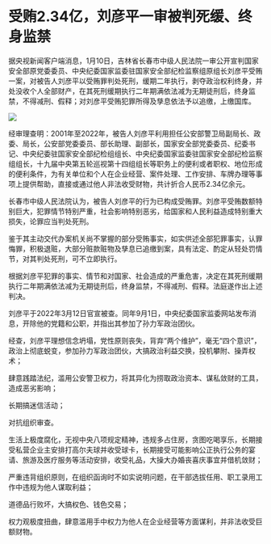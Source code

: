# 受贿2.34亿，刘彦平一审被判死缓、终身监禁

据央视新闻客户端消息，1月10日，吉林省长春市中级人民法院一审公开宣判国家安全部原党委委员、中央纪委国家监委驻国家安全部纪检监察组原组长刘彦平受贿一案，对被告人刘彦平以受贿罪判处死刑，缓期二年执行，剥夺政治权利终身，并处没收个人全部财产，在其死刑缓期执行二年期满依法减为无期徒刑后，终身监禁，不得减刑、假释；对刘彦平受贿犯罪所得及孳息依法予以追缴，上缴国库。

![](https://inews.gtimg.com/newsapp_bt/0/15603756309/1000)

经审理查明：2001年至2022年，被告人刘彦平利用担任公安部警卫局副局长、政委、局长，公安部党委委员、部长助理、副部长，国家安全部党委委员、纪委书记、中央纪委驻国家安全部纪检组组长、中央纪委国家监委驻国家安全部纪检监察组组长，十九届中央第五轮巡视第十四组组长等职务上的便利或者职权、地位形成的便利条件，为有关单位和个人在企业经营、案件处理、工作安排、车牌办理等事项上提供帮助，直接或通过他人非法收受财物，共计折合人民币2.34亿余元。

长春市中级人民法院认为，被告人刘彦平的行为已构成受贿罪。刘彦平受贿数额特别巨大，犯罪情节特别严重，社会影响特别恶劣，给国家和人民利益造成特别重大损失，论罪应当判处死刑。

鉴于其主动交代办案机关尚不掌握的部分受贿事实，如实供述全部犯罪事实，认罪悔罪，积极退赃，大部分赃款赃物及孳息已追缴到案，具有法定、酌定从轻处罚情节，对其判处死刑，可不立即执行。

根据刘彦平犯罪的事实、情节和对国家、社会造成的严重危害，决定在其死刑缓期执行二年期满依法减为无期徒刑后，终身监禁，不得减刑、假释。法庭遂作出上述判决。

刘彦平于2022年3月12日官宣被查。同年9月1日，中央纪委国家监委网站发布消息，开除他的党籍和公职，并指出其参加了孙力军政治团伙。

经查，刘彦平理想信念坍塌，党性原则丧失，背弃“两个维护”，毫无“四个意识”，政治上彻底蜕变，参加孙力军政治团伙，大搞政治利益交换，投机攀附、操弄权术；

肆意践踏法纪，滥用公安警卫权力，将其异化为捞取政治资本、谋私敛财的工具，造成恶劣影响；

长期搞迷信活动；

对抗组织审查。

生活上极度腐化，无视中央八项规定精神，违规多占住房，贪图吃喝享乐，长期接受私营企业主安排打高尔夫球并收受球卡，长期接受可能影响公正执行公务的宴请、旅游及医疗服务等活动安排，收受礼品，大操大办婚丧喜庆事宜并借机敛财；

严重违背组织原则，在组织函询时不如实说明问题，在干部选拔任用、职工录用工作中违规为他人谋取利益；

道德品行败坏，大搞权色、钱色交易；

权力观极度扭曲，肆意滥用手中权力为他人在企业经营等方面谋利，并非法收受巨额财物。

